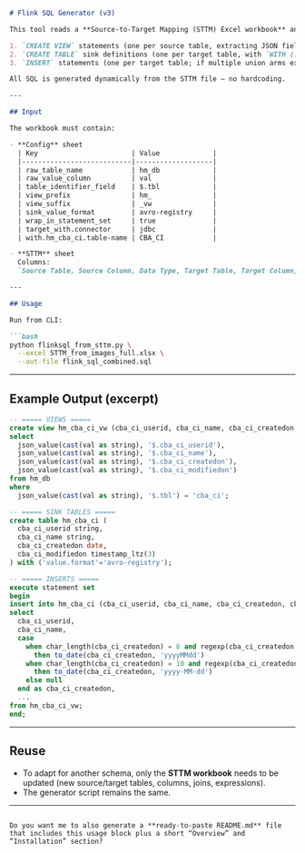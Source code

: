 
````markdown
# Flink SQL Generator (v3)

This tool reads a **Source-to-Target Mapping (STTM) Excel workbook** and produces a **single combined Flink SQL file** containing:

1. `CREATE VIEW` statements (one per source table, extracting JSON fields).
2. `CREATE TABLE` sink definitions (one per target table, with `WITH (...)` connector options).
3. `INSERT` statements (one per target table; if multiple union arms exist, they’re combined with `UNION ALL`).

All SQL is generated dynamically from the STTM file — no hardcoding.

---

## Input

The workbook must contain:

- **Config** sheet  
  | Key                       | Value             |
  |---------------------------|-------------------|
  | raw_table_name            | hm_db             |
  | raw_value_column          | val               |
  | table_identifier_field    | $.tbl             |
  | view_prefix               | hm_               |
  | view_suffix               | _vw               |
  | sink_value_format         | avro-registry     |
  | wrap_in_statement_set     | true              |
  | target_with.connector     | jdbc              |
  | with.hm_cba_ci.table-name | CBA_CI            |

- **STTM** sheet  
  Columns:  
  `Source Table, Source Column, Data Type, Target Table, Target Column, Target Data Type, Expression, Filter, Join Order, Join Type, Join Condition`

---

## Usage

Run from CLI:

```bash
python flinksql_from_sttm.py \
  --excel STTM_from_images_full.xlsx \
  --out-file flink_sql_combined.sql
````

---

## Example Output (excerpt)

```sql
-- ===== VIEWS =====
create view hm_cba_ci_vw (cba_ci_userid, cba_ci_name, cba_ci_createdon, cba_ci_modifiedon) as
select
  json_value(cast(val as string), '$.cba_ci_userid'),
  json_value(cast(val as string), '$.cba_ci_name'),
  json_value(cast(val as string), '$.cba_ci_createdon'),
  json_value(cast(val as string), '$.cba_ci_modifiedon')
from hm_db
where
  json_value(cast(val as string), '$.tbl') = 'cba_ci';

-- ===== SINK TABLES =====
create table hm_cba_ci (
  cba_ci_userid string,
  cba_ci_name string,
  cba_ci_createdon date,
  cba_ci_modifiedon timestamp_ltz(3)
) with ('value.format'='avro-registry');

-- ===== INSERTS =====
execute statement set
begin
insert into hm_cba_ci (cba_ci_userid, cba_ci_name, cba_ci_createdon, cba_ci_modifiedon)
select
  cba_ci_userid,
  cba_ci_name,
  case
    when char_length(cba_ci_createdon) = 8 and regexp(cba_ci_createdon, '^\d{8}$')
      then to_date(cba_ci_createdon, 'yyyyMMdd')
    when char_length(cba_ci_createdon) = 10 and regexp(cba_ci_createdon, '^\d{4}-\d{2}-\d{2}$')
      then to_date(cba_ci_createdon, 'yyyy-MM-dd')
    else null
  end as cba_ci_createdon,
  ...
from hm_cba_ci_vw;
end;
```

---

## Reuse

* To adapt for another schema, only the **STTM workbook** needs to be updated (new source/target tables, columns, joins, expressions).
* The generator script remains the same.

---

```

Do you want me to also generate a **ready-to-paste README.md** file that includes this usage block plus a short “Overview” and “Installation” section?
```

